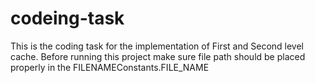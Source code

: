 # codeing-task

This is the coding task for the implementation of First and Second level cache.
Before running this project make sure file path should be placed properly in the FILENAMEConstants.FILE_NAME


